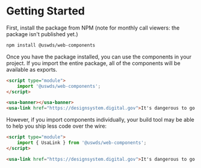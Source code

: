 # Getting Started

First, install the package from NPM (note for monthly call viewers: the package isn't published yet.)

```sh
npm install @uswds/web-components
```

Once you have the package installed, you can use the components in your project. If you import the entire package, all of the components will be available as exports.

```html
<script type="module">
    import '@uswds/web-components';
</script>

<usa-banner></usa-banner>
<usa-link href="https://designsystem.digital.gov">It's dangerous to go alone. Here, take this.</usa-link>
```

However, if you import components individually, your build tool may be able to help you ship less code over the wire:

```html
<script type="module">
    import { UsaLink } from '@uswds/web-components';
</script>

<usa-link href="https://designsystem.digital.gov">It's dangerous to go alone. Here, take this.</usa-link>
```
